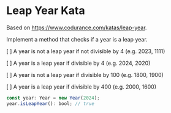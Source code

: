 Leap Year Kata
==============

Based on <https://www.codurance.com/katas/leap-year>.

Implement a method that checks if a year is a leap year.

[ ] A year is not a leap year if not divisible by 4 (e.g. 2023, 1111)

[ ] A year is a leap year if divisible by 4 (e.g. 2024, 2020)

[ ] A year is not a leap year if divisible by 100 (e.g. 1800, 1900)

[ ] A year is a leap year if divisible by 400 (e.g. 2000, 1600)

```typescript
const year: Year = new Year(2024);
year.isLeapYear(): bool; // true
```